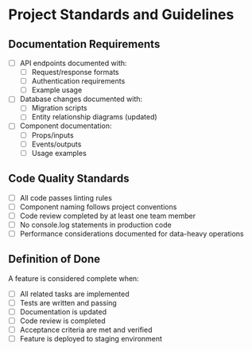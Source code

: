 # Project Standards and Guidelines

<!-- ## Testing Requirements -->
<!-- - [ ] Each API endpoint must have unit tests covering:
  - [ ] Success cases
  - [ ] Authorization failures
  - [ ] Validation errors
  - [ ] Edge cases (empty data, large uploads, etc.)
- [ ] UI components require:
  - [ ] Component rendering tests
  - [ ] User interaction tests
  - [ ] Integration tests for data flow
- [ ] End-to-end tests for critical user journeys -->

## Documentation Requirements
- [ ] API endpoints documented with:
  - [ ] Request/response formats
  - [ ] Authentication requirements
  - [ ] Example usage
- [ ] Database changes documented with:
  - [ ] Migration scripts
  - [ ] Entity relationship diagrams (updated)
- [ ] Component documentation:
  - [ ] Props/inputs
  - [ ] Events/outputs
  - [ ] Usage examples

## Code Quality Standards
- [ ] All code passes linting rules
- [ ] Component naming follows project conventions
- [ ] Code review completed by at least one team member
- [ ] No console.log statements in production code
- [ ] Performance considerations documented for data-heavy operations

## Definition of Done
A feature is considered complete when:
- [ ] All related tasks are implemented
- [ ] Tests are written and passing
- [ ] Documentation is updated
- [ ] Code review is completed
- [ ] Acceptance criteria are met and verified
- [ ] Feature is deployed to staging environment